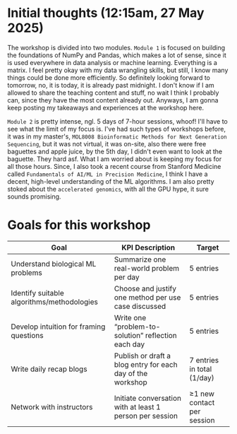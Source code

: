 # Initial thoughts (12:15am, 27 May 2025)
The workshop is divided into two modules. `Module 1` is focused on building the foundations of NumPy and Pandas, which makes a lot of sense, since it is used everywhere in data analysis or machine learning. Everything is a matrix. I feel pretty okay with my data wrangling skills, but still, I know many things could be done more efficiently. So definitely looking forward to tomorrow, no, it is today, it is already past midnight. I don't know if I am allowed to share the teaching content and stuff, no wait I think I probably can, since they have the most content already out. Anyways, I am gonna keep posting my takeaways and experiences at the workshop here.

`Module 2` is pretty intense, ngl. 5 days of 7-hour sessions, whoof! I'll have to see what the limit of my focus is. I've had such types of workshops before, it was in my master's, `MOL8008 Bioinformatic Methods for Next Generation Sequencing`, but it was not virtual, it was on-site, also there were free baguettes and apple juice, by the 5th day, I didn't even want to look at the baguette. They hard asf. What I am worried about is keeping my focus for all those hours. Since, I also took a recent course from Stanford Medicine called `Fundamentals of AI/ML in Precision Medicine`, I think I have a decent, high-level understanding of the ML algorithms. I am also pretty stoked about the `accelerated genomics`, with all the GPU hype, it sure sounds promising.


# Goals for this workshop
| Goal                                                                 | KPI Description                                                 | Target             |
|----------------------------------------------------------------------|------------------------------------------------------------------|-------------------------------|
| Understand biological ML problems                                    | Summarize one real-world problem per day                         |  5 entries                      |
| Identify suitable algorithms/methodologies                          | Choose and justify one method per use case discussed             | 5 entries                  |
| Develop intuition for framing questions                             | Write one “problem-to-solution” reflection each day              | 5 entries                    |
| Write daily recap blogs                                              | Publish or draft a blog entry for each day of the workshop       | 7 entries in total (1/day)    |
| Network with instructors                              | Initiate conversation with at least 1 person per session         | ≥1 new contact per session    |
